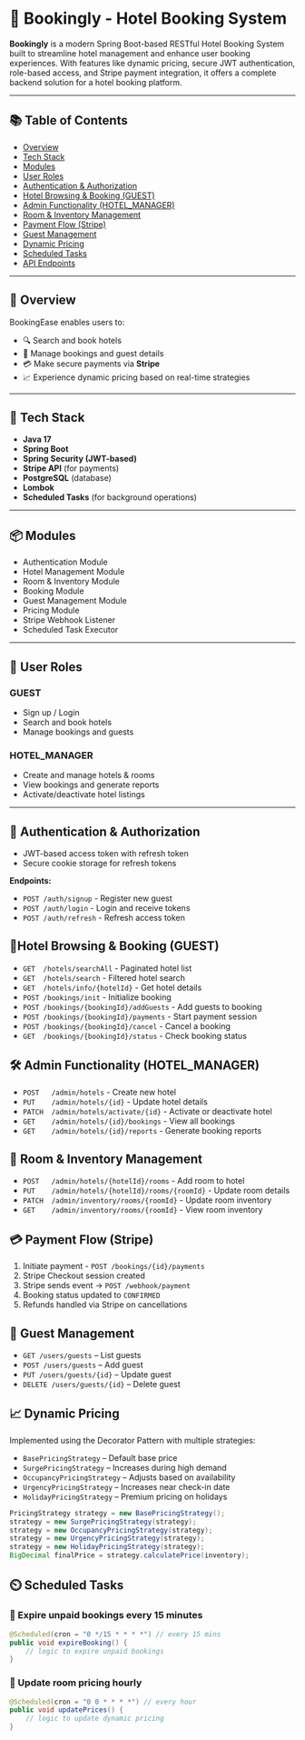 # 🏨 Bookingly - Hotel Booking System

**Bookingly** is a modern Spring Boot-based RESTful Hotel Booking System built to streamline hotel management and enhance user booking experiences. With features like dynamic pricing, secure JWT authentication, role-based access, and Stripe payment integration, it offers a complete backend solution for a hotel booking platform.

---

## 📚 Table of Contents

- [Overview](#-overview)
- [Tech Stack](#-tech-stack)
- [Modules](#-modules)
- [User Roles](#-user-roles)
- [Authentication & Authorization](#-authentication--authorization)
- [Hotel Browsing & Booking (GUEST)](#-hotel-browsing--booking-guest)
- [Admin Functionality (HOTEL_MANAGER)](#-admin-functionality-hotel_manager)
- [Room & Inventory Management](#-room--inventory-management)
- [Payment Flow (Stripe)](#-payment-flow-stripe)
- [Guest Management](#-guest-management)
- [Dynamic Pricing](#-dynamic-pricing)
- [Scheduled Tasks](#-scheduled-tasks)
- [API Endpoints](#-api-endpoints)

---

## 📖 Overview

BookingEase enables users to:

- 🔍 Search and book hotels
- 🧾 Manage bookings and guest details
- 💳 Make secure payments via **Stripe**
- 📈 Experience dynamic pricing based on real-time strategies

---

## 🧠 Tech Stack

- **Java 17**
- **Spring Boot**
- **Spring Security (JWT-based)**
- **Stripe API** (for payments)
- **PostgreSQL** (database)
- **Lombok**
- **Scheduled Tasks** (for background operations)

---

## 📦 Modules

- Authentication Module  
- Hotel Management Module  
- Room & Inventory Module  
- Booking Module  
- Guest Management Module  
- Pricing Module  
- Stripe Webhook Listener  
- Scheduled Task Executor  

---

## 👤 User Roles

### GUEST
- Sign up / Login
- Search and book hotels
- Manage bookings and guests

### HOTEL_MANAGER
- Create and manage hotels & rooms
- View bookings and generate reports
- Activate/deactivate hotel listings

---

## 🔐 Authentication & Authorization

- JWT-based access token with refresh token
- Secure cookie storage for refresh tokens

**Endpoints:**
- ```POST /auth/signup```        - Register new guest  
- ```POST /auth/login```         - Login and receive tokens  
- ```POST /auth/refresh```       - Refresh access token
## 🧳Hotel Browsing & Booking (GUEST)

- ```GET  /hotels/searchAll```                      - Paginated hotel list  
- ```GET  /hotels/search```                         - Filtered hotel search  
- ```GET  /hotels/info/{hotelId}```                 - Get hotel details  
- ```POST /bookings/init```                         - Initialize booking  
- ```POST /bookings/{bookingId}/addGuests```        - Add guests to booking  
- ```POST /bookings/{bookingId}/payments```         - Start payment session  
- ```POST /bookings/{bookingId}/cancel```           - Cancel a booking  
- ```GET  /bookings/{bookingId}/status```           - Check booking status

## 🛠️ Admin Functionality (HOTEL_MANAGER)

- ```POST   /admin/hotels```                       - Create new hotel  
- ```PUT    /admin/hotels/{id}```                  - Update hotel details  
- ```PATCH  /admin/hotels/activate/{id}```         - Activate or deactivate hotel  
- ```GET    /admin/hotels/{id}/bookings```         - View all bookings  
- ```GET    /admin/hotels/{id}/reports```          - Generate booking reports  

## 🏨 Room & Inventory Management

- ```POST   /admin/hotels/{hotelId}/rooms```               - Add room to hotel  
- ```PUT    /admin/hotels/{hotelId}/rooms/{roomId}```      - Update room details  
- ```PATCH  /admin/inventory/rooms/{roomId}```             - Update room inventory  
- ```GET    /admin/inventory/rooms/{roomId}```             - View room inventory  

## 💳 Payment Flow (Stripe)
1. Initiate payment - ```POST /bookings/{id}/payments ```
2. Stripe Checkout session created
3. Stripe sends event → ```POST /webhook/payment```
4. Booking status updated to ```CONFIRMED```
5. Refunds handled via Stripe on cancellations

## 👥 Guest Management
- ```GET /users/guests``` – List guests
- ```POST /users/guests``` – Add guest
- ```PUT /users/guests/{id}``` – Update guest
- ```DELETE /users/guests/{id}``` – Delete guest

## 📈 Dynamic Pricing
Implemented using the Decorator Pattern with multiple strategies:

- ```BasePricingStrategy``` – Default base price
- ```SurgePricingStrategy``` – Increases during high demand
- ```OccupancyPricingStrategy``` – Adjusts based on availability
- ```UrgencyPricingStrategy``` – Increases near check-in date
- ```HolidayPricingStrategy``` – Premium pricing on holidays

```java
PricingStrategy strategy = new BasePricingStrategy();
strategy = new SurgePricingStrategy(strategy);
strategy = new OccupancyPricingStrategy(strategy);
strategy = new UrgencyPricingStrategy(strategy);
strategy = new HolidayPricingStrategy(strategy);
BigDecimal finalPrice = strategy.calculatePrice(inventory);
```
## ⏲️ Scheduled Tasks
### 🔸 Expire unpaid bookings every 15 minutes
```java
@Scheduled(cron = "0 */15 * * * *") // every 15 mins
public void expireBooking() {
    // logic to expire unpaid bookings
}
```
### 🔸 Update room pricing hourly
```java
@Scheduled(cron = "0 0 * * * *") // every hour
public void updatePrices() {
    // logic to update dynamic pricing
}
```
